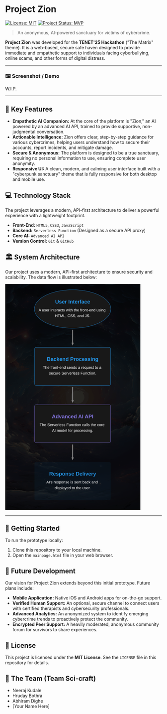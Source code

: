 # Project Zion

[![License: MIT](https://img.shields.io/badge/License-MIT-blue.svg)](https://opensource.org/licenses/MIT)
[![Project Status: MVP](https://img.shields.io/badge/status-MVP-brightgreen.svg)](https://github.com/CreeperBoy75/project-zion/)

> An anonymous, AI-powered sanctuary for victims of cybercrime.

**Project Zion** was developed for the **TENET'25 Hackathon** ("The Matrix" theme). It is a web-based, secure safe haven designed to provide immediate and empathetic support to individuals facing cyberbullying, online scams, and other forms of digital distress.

---

### 🖼️ Screenshot / Demo

W.I.P.

---

## 🌟 Key Features

* **Empathetic AI Companion:** At the core of the platform is "Zion," an AI powered by an advanced AI API, trained to provide supportive, non-judgmental conversation.
* **Actionable Intelligence:** Zion offers clear, step-by-step guidance for various cybercrimes, helping users understand how to secure their accounts, report incidents, and mitigate damage.
* **Secure & Anonymous:** The platform is designed to be a true sanctuary, requiring no personal information to use, ensuring complete user anonymity.
* **Responsive UI:** A clean, modern, and calming user interface built with a "cyberpunk sanctuary" theme that is fully responsive for both desktop and mobile use.

## 💻 Technology Stack

The project leverages a modern, API-first architecture to deliver a powerful experience with a lightweight footprint.

* **Front-End:** `HTML5`, `CSS3`, `JavaScript`
* **Backend:** `Serverless Function` (Designed as a secure API proxy)
* **Core AI:** `Advanced AI API`
* **Version Control:** `Git` & `GitHub`

## 🏛️ System Architecture

Our project uses a modern, API-first architecture to ensure security and scalability. The data flow is illustrated below:

![System Architecture Flowchart for Project Zion](assets/flowchart.png)

---

## 🚀 Getting Started

To run the prototype locally:

1.  Clone this repository to your local machine.
2.  Open the `mainpage.html` file in your web browser.

## 🌱 Future Development

Our vision for Project Zion extends beyond this initial prototype. Future plans include:

* **Mobile Application:** Native iOS and Android apps for on-the-go support.
* **Verified Human Support:** An optional, secure channel to connect users with certified therapists and cybersecurity professionals.
* **Advanced Analytics:** An anonymized system to identify emerging cybercrime trends to proactively protect the community.
* **Encrypted Peer Support:** A heavily moderated, anonymous community forum for survivors to share experiences.

## 📄 License

This project is licensed under the **MIT License**. See the `LICENSE` file in this repository for details.

## 👥 The Team (Team Sci-craft)

* Neeraj Kudale
* Hruday Bothra
* Abhiram Dighe
* [Your Name Here]
